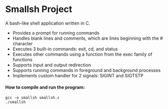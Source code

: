 # Smallsh Project

A bash-like shell application written in C.

* Provides a prompt for running commands 
* Handles blank lines and comments, which are lines beginning with the # character
* Executes 3 built-in commands: exit, cd, and status
* Executes other commands using a function from the exec family of functions
* Supports input and output redirection
* Supports running commands in foreground and background processes
* Implements custom handler for 2 signals: SIGINT and SIGTSTP

#### How to compile and run the program:

    gcc -o smallsh smallsh.c
	./smallsh
